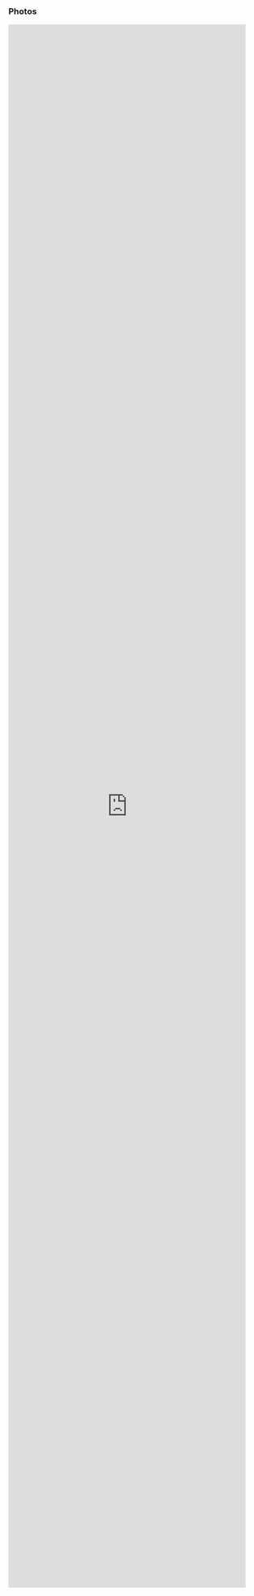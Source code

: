 ### Photos

<embed type="text/html" src="https://www.icloud.com/sharedalbum/#B21532ODW7DWUcF" width="93%" height="79%">